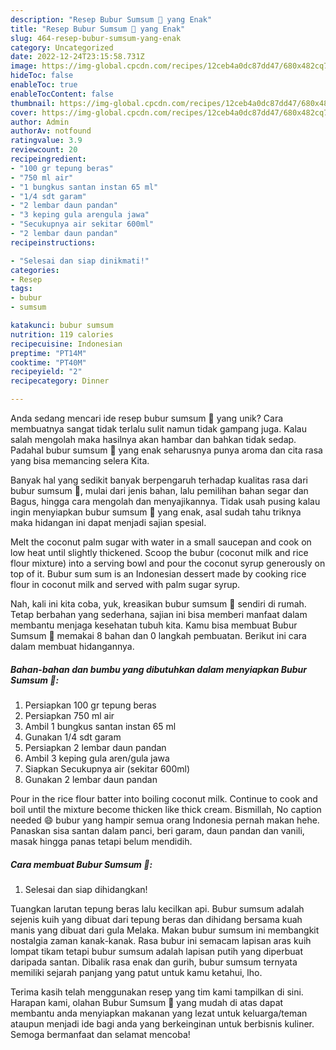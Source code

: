 ```yaml
---
description: "Resep Bubur Sumsum 🥣 yang Enak"
title: "Resep Bubur Sumsum 🥣 yang Enak"
slug: 464-resep-bubur-sumsum-yang-enak
category: Uncategorized
date: 2022-12-24T23:15:58.731Z
image: https://img-global.cpcdn.com/recipes/12ceb4a0dc87dd47/680x482cq70/bubur-sumsum-foto-resep-utama.jpg
hideToc: false
enableToc: true
enableTocContent: false
thumbnail: https://img-global.cpcdn.com/recipes/12ceb4a0dc87dd47/680x482cq70/bubur-sumsum-foto-resep-utama.jpg
cover: https://img-global.cpcdn.com/recipes/12ceb4a0dc87dd47/680x482cq70/bubur-sumsum-foto-resep-utama.jpg
author: Admin
authorAv: notfound
ratingvalue: 3.9
reviewcount: 20
recipeingredient:
- "100 gr tepung beras"
- "750 ml air"
- "1 bungkus santan instan 65 ml"
- "1/4 sdt garam"
- "2 lembar daun pandan"
- "3 keping gula arengula jawa"
- "Secukupnya air sekitar 600ml"
- "2 lembar daun pandan"
recipeinstructions:

- "Selesai dan siap dinikmati!"
categories:
- Resep
tags:
- bubur
- sumsum

katakunci: bubur sumsum 
nutrition: 119 calories
recipecuisine: Indonesian
preptime: "PT14M"
cooktime: "PT40M"
recipeyield: "2"
recipecategory: Dinner

---
```





Anda sedang mencari ide resep bubur sumsum 🥣 yang unik? Cara membuatnya sangat tidak terlalu sulit namun tidak gampang juga. Kalau salah mengolah maka hasilnya akan hambar dan bahkan tidak sedap. Padahal bubur sumsum 🥣 yang enak seharusnya punya aroma dan cita rasa yang bisa memancing selera Kita.





Banyak hal yang sedikit banyak berpengaruh terhadap kualitas rasa dari bubur sumsum 🥣, mulai dari jenis bahan, lalu pemilihan bahan segar dan Bagus, hingga cara mengolah dan menyajikannya. Tidak usah pusing kalau ingin menyiapkan bubur sumsum 🥣 yang enak,      asal sudah tahu triknya maka hidangan ini dapat menjadi sajian spesial.














Melt the coconut palm sugar with water in a small saucepan and cook on low heat until slightly thickened. Scoop the bubur (coconut milk and rice flour mixture) into a serving bowl and pour the coconut syrup generously on top of it. Bubur sum sum is an Indonesian dessert made by cooking rice flour in coconut milk and served with palm sugar syrup.






Nah, kali ini kita coba, yuk, kreasikan bubur sumsum 🥣 sendiri di rumah. Tetap berbahan yang sederhana, sajian ini bisa memberi manfaat dalam membantu menjaga kesehatan tubuh kita. Kamu bisa membuat Bubur Sumsum 🥣 memakai 8 bahan dan 0 langkah pembuatan. Berikut ini cara dalam membuat hidangannya.

<!--inarticleads1-->

##### Bahan-bahan dan bumbu yang dibutuhkan dalam menyiapkan Bubur Sumsum 🥣:

1. Persiapkan 100 gr tepung beras
1. Persiapkan 750 ml air
1. Ambil 1 bungkus santan instan 65 ml
1. Gunakan 1/4 sdt garam
1. Persiapkan 2 lembar daun pandan
1. Ambil 3 keping gula aren/gula jawa
1. Siapkan Secukupnya air (sekitar 600ml)
1. Gunakan 2 lembar daun pandan


Pour in the rice flour batter into boiling coconut milk. Continue to cook and boil until the mixture become thicken like thick cream. Bismillah, No caption needed 😄 bubur yang hampir semua orang Indonesia pernah makan hehe. Panaskan sisa santan dalam panci, beri garam, daun pandan dan vanili, masak hingga panas tetapi belum mendidih. 

<!--inarticleads2-->

##### Cara membuat Bubur Sumsum 🥣:


1. Selesai dan siap dihidangkan!

Tuangkan larutan tepung beras lalu kecilkan api. Bubur sumsum adalah sejenis kuih yang dibuat dari tepung beras dan dihidang bersama kuah manis yang dibuat dari gula Melaka. Makan bubur sumsum ini membangkit nostalgia zaman kanak-kanak. Rasa bubur ini semacam lapisan aras kuih lompat tikam tetapi bubur sumsum adalah lapisan putih yang diperbuat daripada santan. Dibalik rasa enak dan gurih, bubur sumsum ternyata memiliki sejarah panjang yang patut untuk kamu ketahui, lho. 

Terima kasih telah menggunakan resep yang tim kami tampilkan di sini. Harapan kami, olahan Bubur Sumsum 🥣 yang mudah di atas dapat membantu anda menyiapkan makanan yang lezat untuk keluarga/teman ataupun menjadi ide bagi anda yang berkeinginan untuk berbisnis kuliner. Semoga bermanfaat dan selamat mencoba!
